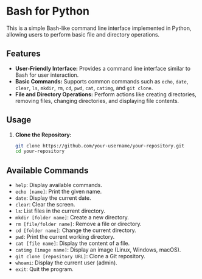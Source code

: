 # Bash for Python

This is a simple Bash-like command line interface implemented in Python, allowing users to perform basic file and directory operations.

## Features

- **User-Friendly Interface:** Provides a command line interface similar to Bash for user interaction.
- **Basic Commands:** Supports common commands such as `echo`, `date`, `clear`, `ls`, `mkdir`, `rm`, `cd`, `pwd`, `cat`, `catimg`, and `git clone`.
- **File and Directory Operations:** Perform actions like creating directories, removing files, changing directories, and displaying file contents.

## Usage

1. **Clone the Repository:**
   ```bash
   git clone https://github.com/your-username/your-repository.git
   cd your-repository


## Available Commands

- `help`: Display available commands.
- `echo [name]`: Print the given name.
- `date`: Display the current date.
- `clear`: Clear the screen.
- `ls`: List files in the current directory.
- `mkdir [folder name]`: Create a new directory.
- `rm [file/folder name]`: Remove a file or directory.
- `cd [folder name]`: Change the current directory.
- `pwd`: Print the current working directory.
- `cat [file name]`: Display the content of a file.
- `catimg [image name]`: Display an image (Linux, Windows, macOS).
- `git clone [repository URL]`: Clone a Git repository.
- `whoami`: Display the current user (admin).
- `exit`: Quit the program.
